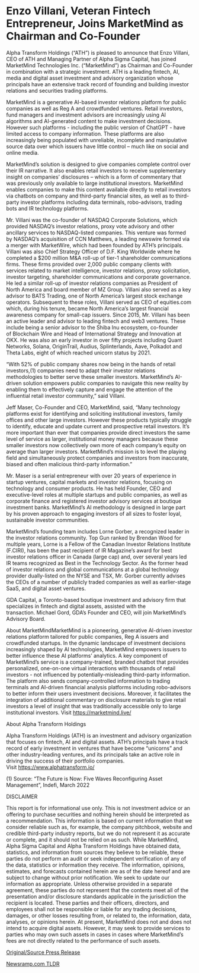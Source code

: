# Enzo Villani, Veteran Fintech Entrepreneur, Joins MarketMind as Chairman and Co-Founder

Alpha Transform Holdings (“ATH”) is pleased to announce that Enzo Villani, CEO of ATH and Managing Partner of Alpha Sigma Capital, has joined MarketMind Technologies Inc. (“MarketMind”) as Chairman and Co-Founder in combination with a strategic investment. ATH is a leading fintech, AI, media and digital asset investment and advisory organization whose principals have an extensive track record of founding and building investor relations and securities trading platforms.

MarketMind is a generative AI-based investor relations platform for public companies as well as Reg A and crowdfunded ventures. Retail investors, fund managers and investment advisors are increasingly using AI algorithms and AI-generated content to make investment decisions. However such platforms - including the public version of ChatGPT - have limited access to company information. These platforms are also increasingly being populated with unreliable, incomplete and manipulative source data over which issuers have little control – much like on social and online media.

MarketMind’s solution is designed to give companies complete control over their IR narrative. It also enables retail investors to receive supplementary insight on companies’ disclosures – which is a form of commentary that was previously only available to large institutional investors. MarketMind enables companies to make this content available directly to retail investors via chatbots on company and third-party financial sites, as well as to third-party investor platforms including data terminals, robo-advisors, trading bots and IR technology platforms.

Mr. Villani was the co-founder of NASDAQ Corporate Solutions, which provided NASDAQ’s investor relations, proxy vote advisory and other ancillary services to NASDAQ-listed companies. This venture was formed by NASDAQ’s acquisition of CCN Matthews, a leading newswire formed via a merger with MarketWire, which had been founded by ATH’s principals. Villani was also Chief Strategy Officer of D.F. King Worldwide where he completed a $200 million M&A roll-up of tier-1 shareholder communications firms. These firms provided over 2,000 public company clients with services related to market intelligence, investor relations, proxy solicitation, investor targeting, shareholder communications and corporate governance. He led a similar roll-up of investor relations companies as President of North America and board member of MZ Group. Villani also served as a key advisor to BATS Trading, one of North America’s largest stock exchange operators. Subsequent to these roles, Villani served as CEO of equities.com which, during his tenure, became North America’s largest financial awareness company for small-cap issuers. Since 2015, Mr. Villani has been an active leader and advisor to leading fintech and web3 ventures. These include being a senior advisor to the Shiba Inu ecosystem, co-founder of Blockchain Wire and Head of International Strategy and Innovation at OKX. He was also an early investor in over fifty projects including Quant Networks, Solana, OriginTrail, Audius, Splinterlands, Aave, Polkadot and Theta Labs, eight of which reached unicorn status by 2021.

“With 52% of public company shares now being in the hands of retail investors,(1) companies need to adapt their investor relations methodologies to better serve these smaller investors. MarketMind’s AI-driven solution empowers public companies to navigate this new reality by enabling them to effectively capture and engage the attention of the influential retail investor community,” said Villani.

Jeff Maser, Co-Founder and CEO, MarketMind, said, “Many technology platforms exist for identifying and soliciting institutional investors, family offices and other large investors. However these products typically struggle to identify, educate and update current and prospective retail investors. It’s more important than ever that companies provide direct investors the same level of service as larger, institutional money managers because these smaller investors now collectively own more of each company’s equity on average than larger investors. MarketMind’s mission is to level the playing field and simultaneously protect companies and investors from inaccurate, biased and often malicious third-party information.”

Mr. Maser is a serial entrepreneur with over 20 years of experience in startup ventures, capital markets and investor relations, focusing on technology and consumer products. He has held Founder, CEO and executive-level roles at multiple startups and public companies, as well as corporate finance and registered investor advisory services at boutique investment banks. MarketMind’s AI methodology is designed in large part by his proven approach to engaging investors of all sizes to foster loyal, sustainable investor communities.

MarketMind’s founding team includes Lorne Gorber, a recognized leader in the investor relations community. Top Gun ranked by Brendan Wood for multiple years, Lorne is a Fellow of the Canadian Investor Relations Institute (F.CIRI), has been the past recipient of IR Magazine’s award for best investor relations officer in Canada (large cap) and, over several years led IR teams recognized as Best in the Technology Sector. As the former head of investor relations and global communications at a global technology provider dually-listed on the NYSE and TSX, Mr. Gorber currently advises the CEOs of a number of publicly traded companies as well as earlier-stage SaaS, and digital asset ventures.

GDA Capital, a Toronto-based boutique investment and advisory firm that specializes in fintech and digital assets, assisted with the transaction. Michael Gord, GDA’s Founder and CEO, will join MarketMind’s Advisory Board.

About MarketMindMarketMind is a pioneering, generative AI-driven investor relations platform tailored for public companies, Reg A issuers and crowdfunded startups. In the dynamic landscape of investment decisions increasingly shaped by AI technologies, MarketMind empowers issuers to better influence these AI platforms’ analytics. A key component of MarketMind’s service is a company-trained, branded chatbot that provides personalized, one-on-one virtual interactions with thousands of retail investors - not influenced by potentially-misleading third-party information. The platform also sends company-controlled information to trading terminals and AI-driven financial analysis platforms including robo-advisors to better inform their users investment decisions. Moreover, it facilitates the integration of additional commentary on disclosure materials to give retail investors a level of insight that was traditionally accessible only to large institutional investors. Visit https://marketmind.live/

About Alpha Transform Holdings

Alpha Transform Holdings (ATH) is an investment and advisory organization that focuses on fintech, AI and digital assets. ATH’s principals have a track record of early investment in ventures that have become “unicorns” and other industry-leading ventures, and its principals take an active role in driving the success of their portfolio companies. Visit https://www.alphatransform.io/

(1) Source: “The Future is Now: Five Waves Reconfiguring Asset Management”, Indefi, March 2022

DISCLAIMER

This report is for informational use only. This is not investment advice or an offering to purchase securities and nothing herein should be interpreted as a recommendation. This information is based on current information that we consider reliable such as, for example, the company pitchbook, website and credible third-party industry reports, but we do not represent it as accurate or complete, and it should not be relied on as such. While MarketMind, Alpha Sigma Capital and Alpha Transform Holdings have obtained data, statistics, and information from sources they believe to be reliable, these parties do not perform an audit or seek independent verification of any of the data, statistics or information they receive. The information, opinions, estimates, and forecasts contained herein are as of the date hereof and are subject to change without prior notification. We seek to update our information as appropriate. Unless otherwise provided in a separate agreement, these parties do not represent that the contents meet all of the presentation and/or disclosure standards applicable in the jurisdiction the recipient is located. These parties and their officers, directors, and employees shall not be responsible or liable for any trading decisions, damages, or other losses resulting from, or related to, the information, data, analyses, or opinions herein. At present, MarketMind does not and does not intend to acquire digital assets. However, it may seek to provide services to parties who may own such assets in cases in cases where MarketMind’s fees are not directly related to the performance of such assets. 

[Original/Source Press Release](https://blockchainwire.io/press-release/enzo-villani-veteran-fintech-entrepreneur-joins-marketmind-as-chairman-and-co-founder) 

[Newsramp.com TLDR](https://newsramp.com/None) 